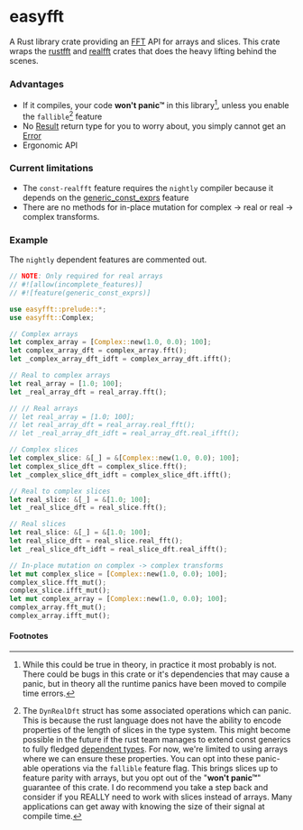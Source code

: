 # easyfft
A Rust library crate providing an [FFT] API for arrays and slices. This crate wraps the
[rustfft] and [realfft] crates that does the heavy lifting behind the scenes.

### Advantages
* If it compiles, your code **won't panic™** in this library[^panic], unless
  you enable the `fallible`[^fallible] feature
* No [Result] return type for you to worry about, you simply cannot get an [Error]
* Ergonomic API

### Current limitations
* The `const-realfft` feature requires the `nightly` compiler because it depends on
  the [generic_const_exprs] feature
* There are no methods for in-place mutation for complex -> real or real ->
  complex transforms.

### Example
The `nightly` dependent features are commented out.
```rust
// NOTE: Only required for real arrays
// #![allow(incomplete_features)]
// #![feature(generic_const_exprs)]

use easyfft::prelude::*;
use easyfft::Complex;

// Complex arrays
let complex_array = [Complex::new(1.0, 0.0); 100];
let complex_array_dft = complex_array.fft();
let _complex_array_dft_idft = complex_array_dft.ifft();

// Real to complex arrays
let real_array = [1.0; 100];
let _real_array_dft = real_array.fft();

// // Real arrays
// let real_array = [1.0; 100];
// let real_array_dft = real_array.real_fft();
// let _real_array_dft_idft = real_array_dft.real_ifft();

// Complex slices
let complex_slice: &[_] = &[Complex::new(1.0, 0.0); 100];
let complex_slice_dft = complex_slice.fft();
let _complex_slice_dft_idft = complex_slice_dft.ifft();

// Real to complex slices
let real_slice: &[_] = &[1.0; 100];
let _real_slice_dft = real_slice.fft();

// Real slices
let real_slice: &[_] = &[1.0; 100];
let real_slice_dft = real_slice.real_fft();
let _real_slice_dft_idft = real_slice_dft.real_ifft();

// In-place mutation on complex -> complex transforms
let mut complex_slice = [Complex::new(1.0, 0.0); 100];
complex_slice.fft_mut();
complex_slice.ifft_mut();
let mut complex_array = [Complex::new(1.0, 0.0); 100];
complex_array.fft_mut();
complex_array.ifft_mut();
```

#### Footnotes
[^panic]: While this could be true in theory, in practice it most probably is not.
There could be bugs in this crate or it's dependencies that may cause a panic,
but in theory all the runtime panics have been moved to compile time errors.

[^fallible]: The `DynRealDft` struct has some associated operations which can
panic. This is because the rust language does not have the ability to encode
properties of the length of slices in the type system. This might become
possible in the future if the rust team manages to extend const generics to
fully fledged [dependent types]. For now, we're limited to using arrays where
we can ensure these properties. You can opt into these panic-able operations
via the `fallible` feature flag. This brings slices up to feature parity with
arrays, but you opt out of the "**won't panic™**" guarantee of this crate. I do
recommend you take a step back and consider if you REALLY need to work with
slices instead of arrays. Many applications can get away with knowing the size
of their signal at compile time.

[FFT]: https://en.wikipedia.org/wiki/Fast_Fourier_transform
[rustfft]: https://docs.rs/rustfft/latest/rustfft/
[realfft]: https://docs.rs/realfft/latest/realfft/
[arrays]: https://doc.rust-lang.org/std/primitive.array.html
[generic_const_exprs]: https://github.com/rust-lang/rust/issues/76560
[Result]: https://doc.rust-lang.org/std/result/enum.Result.html
[Error]: https://doc.rust-lang.org/std/result/enum.Result.html#variant.Err
[realfft module]: https://docs.rs/easyfft/latest/easyfft/realfft/index.html
[dependent types]: https://en.wikipedia.org/wiki/Dependent_type
